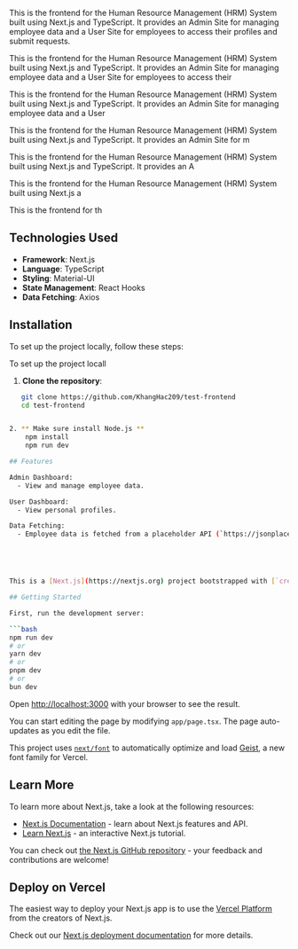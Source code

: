This is the frontend for the Human Resource Management (HRM) System built using Next.js and TypeScript. It provides an Admin Site for managing employee data and a User Site for employees to access their profiles and submit requests.

This is the frontend for the Human Resource Management (HRM) System built using Next.js and TypeScript. It provides an Admin Site for managing employee data and a User Site for employees to access their

This is the frontend for the Human Resource Management (HRM) System built using Next.js and TypeScript. It provides an Admin Site for managing employee data and a User

This is the frontend for the Human Resource Management (HRM) System built using Next.js and TypeScript. It provides an Admin Site for m

This is the frontend for the Human Resource Management (HRM) System built using Next.js and TypeScript. It provides an A

This is the frontend for the Human Resource Management (HRM) System built using Next.js a

This is the frontend for th

## Technologies Used

-   **Framework**: Next.js
-   **Language**: TypeScript
-   **Styling**: Material-UI
-   **State Management**: React Hooks
-   **Data Fetching**: Axios

## Installation

To set up the project locally, follow these steps:

To set up the project locall

1. **Clone the repository**:

````bash
   git clone https://github.com/KhangHac209/test-frontend
   cd test-frontend


2. ** Make sure install Node.js **
    npm install
    npm run dev

## Features

Admin Dashboard:
  - View and manage employee data.

User Dashboard:
  - View personal profiles.

Data Fetching:
  - Employee data is fetched from a placeholder API (`https://jsonplaceholder.typicode.com/users`), which simulates the actual data source for demonstration purposes.





This is a [Next.js](https://nextjs.org) project bootstrapped with [`create-next-app`](https://nextjs.org/docs/app/api-reference/cli/create-next-app).

## Getting Started

First, run the development server:

```bash
npm run dev
# or
yarn dev
# or
pnpm dev
# or
bun dev
````

Open [http://localhost:3000](http://localhost:3000) with your browser to see the result.

You can start editing the page by modifying `app/page.tsx`. The page auto-updates as you edit the file.

This project uses [`next/font`](https://nextjs.org/docs/app/building-your-application/optimizing/fonts) to automatically optimize and load [Geist](https://vercel.com/font), a new font family for Vercel.

## Learn More

To learn more about Next.js, take a look at the following resources:

-   [Next.js Documentation](https://nextjs.org/docs) - learn about Next.js features and API.
-   [Learn Next.js](https://nextjs.org/learn) - an interactive Next.js tutorial.

You can check out [the Next.js GitHub repository](https://github.com/vercel/next.js) - your feedback and contributions are welcome!

## Deploy on Vercel

The easiest way to deploy your Next.js app is to use the [Vercel Platform](https://vercel.com/new?utm_medium=default-template&filter=next.js&utm_source=create-next-app&utm_campaign=create-next-app-readme) from the creators of Next.js.

Check out our [Next.js deployment documentation](https://nextjs.org/docs/app/building-your-application/deploying) for more details.
